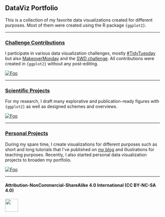 
## DataViz Portfolio
This is a collection of my favorite data visualizations created for different purposes.
Most of them were created using the R package `{ggplot2}`.

***

### [Challenge Contributions](https://github.com/Z3tt/DataViz-Portfolio/tree/master/challenges)

I participate in various data visualization challenges, mostly [#TidyTuesday](https://github.com/rfordatascience/tidytuesday) but also [MakeoverMonday](https://www.makeovermonday.co.uk/) and the [SWD challenge](http://www.storytellingwithdata.com/swdchallenge). All contributions were created in `{ggplot2}` without any post-editing.

<a href="https://github.com/Z3tt/DataViz-Portfolio/tree/master/challenges" rel="challenge contributions">![Foo](https://github.com/Z3tt/DataViz-Portfolio/blob/master/challenges/_header_challenges.png)</a>

***

### [Scientific Projects](https://github.com/Z3tt/DataViz-Portfolio/tree/master/scientific-projects)

For my research, I draft many explorative and publication-ready figures with `{ggplot2}` as well as designed schemes and overviews.

<a href="https://github.com/Z3tt/DataViz-Portfolio/tree/master/scientific-projects" rel="scientific projects">![Foo](https://github.com/Z3tt/DataViz-Portfolio/blob/master/challenges/_header_science.png)</a>

***

### [Personal Projects](https://github.com/Z3tt/DataViz-Portfolio/tree/master/personal-projects)

During my spare time, I create visualizations for different purposes such as short and long tutorials that I've published on [my blog](www.cedricscherer.netlify.com) and illustrations for teaching purposes. Recently, I also started personal data visualization projects to broaden my portfolio.

<a href="https://github.com/Z3tt/DataViz-Portfolio/tree/master/personal-projects" rel="personal projects">![Foo](https://github.com/Z3tt/DataViz-Portfolio/blob/master/challenges/_header_personal.png)</a>

***

#### Attribution-NonCommercial-ShareAlike 4.0 International (CC BY-NC-SA 4.0)
<div style="width:300px; height:200px">
<img src=https://camo.githubusercontent.com/00f7814990f36f84c5ea74cba887385d8a2f36be/68747470733a2f2f646f63732e636c6f7564706f7373652e636f6d2f696d616765732f63632d62792d6e632d73612e706e67 alt="" height="42">
</div>
